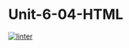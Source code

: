 # Unit-6-04-HTML

 [![linter](https://github.com/victor-phillips/Unit-6-04-HTML/workflows/linter/badge.svg)](https://github.com/marketplace/actions/super-linter)
